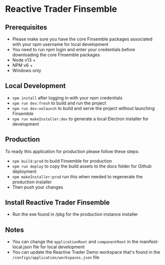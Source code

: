 # Reactive Trader Finsemble

## Prerequisites

- Please make sure you have the core Finsemble packages associated with your npm username for local development
- You need to run npm login and enter your credentials before downloading the core Finsemble packages
- Node v13 +
- NPM v6 +
- Windows only

## Local Development

- `npm install` after logging in with your npm credentials
- `npm run dev:fresh` to build and run the project
- `npm run dev:nolaunch` to build and serve the project without launching Finsemble
- `npm run makeInstaller:dev` to generate a local Electron installer for development

## Production

To ready this application for production please follow these steps:

- `npm build:prod` to build Finsemble for production
- `npm run deploy` to copy the build assets to the docs folder for Github deployment
- `npm makeInstaller:prod` run this when needed to regenerate the production installer
- Then push your changes

## Install Reactive Trader Finsemble

- Run the exe found in /pkg for the production instance installer

## Notes

- You can change the `applicationRoot` and `componentRoot` in the manifest-local.json file for local development
- You can update the Reactive Trader Demo workspace that's found in the `/configs/application/workspaces.json` file

